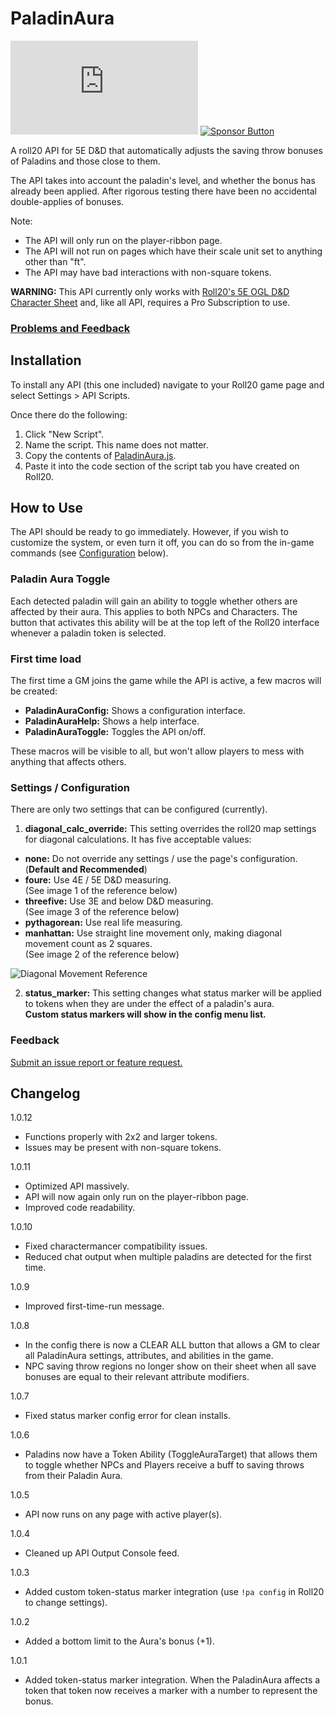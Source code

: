 # PaladinAura

[![Version Button](https://badgen.net/https/raw.githubusercontent.com/LaytonGB/PaladinAura/master/builder/package.json?cache=300)](https://raw.githubusercontent.com/LaytonGB/PaladinAura/master/PaladinAura.js) [![Sponsor Button](https://badgen.net/badge/Sponsor%20me%20a%20Coffee/PayPal/?color=pink)](https://paypal.me/LaytonGB)

A roll20 API for 5E D&D that automatically adjusts the saving throw bonuses of Paladins and those close to them.

The API takes into account the paladin's level, and whether the bonus has already been applied. After rigorous testing there have been no accidental double-applies of bonuses.

Note:

- The API will only run on the player-ribbon page.
- The API will not run on pages which have their scale unit set to anything other than "ft".
- The API may have bad interactions with non-square tokens.

**WARNING:** This API currently only works with [Roll20's 5E OGL D&D Character Sheet](https://wiki.roll20.net/5th_Edition_OGL_by_Roll20) and, like all API, requires a Pro Subscription to use.

### [Problems and Feedback](#Feedback)

## Installation

To install any API (this one included) navigate to your Roll20 game page and select Settings > API Scripts.

Once there do the following:

1. Click "New Script".
2. Name the script. This name does not matter.
3. Copy the contents of [PaladinAura.js](https://github.com/LaytonGB/PaladinAura/raw/master/PaladinAura.js).
4. Paste it into the code section of the script tab you have created on Roll20.

## How to Use

The API should be ready to go immediately. However, if you wish to customize the system, or even turn it off, you can do so from the in-game commands (see [Configuration](#Settings--Configuration) below).

### Paladin Aura Toggle

Each detected paladin will gain an ability to toggle whether others are affected by their aura. This applies to both NPCs and Characters. The button that activates this ability will be at the top left of the Roll20 interface whenever a paladin token is selected.

### First time load

The first time a GM joins the game while the API is active, a few macros will be created: 

- **PaladinAuraConfig:** Shows a configuration interface.
- **PaladinAuraHelp:** Shows a help interface.
- **PaladinAuraToggle:** Toggles the API on/off.

These macros will be visible to all, but won't allow players to mess with anything that affects others.

### Settings / Configuration

There are only two settings that can be configured (currently).

1. **diagonal_calc_override:** This setting overrides the roll20 map settings for diagonal calculations. It has five acceptable values:

- **none:** Do not override any settings / use the page's configuration. (**Default and Recommended**)
- **foure:** Use 4E / 5E D&D measuring.<br>(See image 1 of the reference below)
- **threefive:** Use 3E and below D&D measuring.<br>(See image 3 of the reference below)
- **pythagorean:** Use real life measuring.
- **manhattan:** Use straight line movement only, making diagonal movement count as 2 squares.<br>(See image 2 of the reference below)

![Diagonal Movement Reference](https://i.imgur.com/tZyn79Z.png)

2. **status_marker:** This setting changes what status marker will be applied to tokens when they are under the effect of a paladin's aura.<br>**Custom status markers will show in the config menu list.**

### Feedback

[Submit an issue report or feature request.](https://github.com/LaytonGB/PaladinAura/issues/new/choose)

## Changelog

1.0.12
- Functions properly with 2x2 and larger tokens.
- Issues may be present with non-square tokens.

1.0.11
- Optimized API massively. 
- API will now again only run on the player-ribbon page.
- Improved code readability.

1.0.10
- Fixed charactermancer compatibility issues.
- Reduced chat output when multiple paladins are detected for the first time.

1.0.9
- Improved first-time-run message.

1.0.8
- In the config there is now a CLEAR ALL button that allows a GM to clear all PaladinAura settings, attributes, and abilities in the game.
- NPC saving throw regions no longer show on their sheet when all save bonuses are equal to their relevant attribute modifiers.

1.0.7
- Fixed status marker config error for clean installs.

1.0.6
- Paladins now have a Token Ability (ToggleAuraTarget) that allows them to toggle whether NPCs and Players receive a buff to saving throws from their Paladin Aura.

1.0.5
- API now runs on any page with active player(s).

1.0.4
- Cleaned up API Output Console feed.

1.0.3
- Added custom token-status marker integration (use `!pa config` in Roll20 to change settings).

1.0.2
- Added a bottom limit to the Aura's bonus (+1).

1.0.1
- Added token-status marker integration. When the PaladinAura affects a token that token now receives a marker with a number to represent the bonus.
